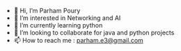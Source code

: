 - 👋 Hi, I’m Parham Poury
- 👀 I’m interested in Networking and AI
- 🌱 I’m currently learning python
- 💞️ I’m looking to collaborate for java and python projects
- 📫 How to reach me : parham.e3@gmail.com
<!---
Parhamp3/Parhamp3 is a ✨ special ✨ repository because its `README.md` (this file) appears on your GitHub profile.
You can click the Preview link to take a look at your changes.
--->
